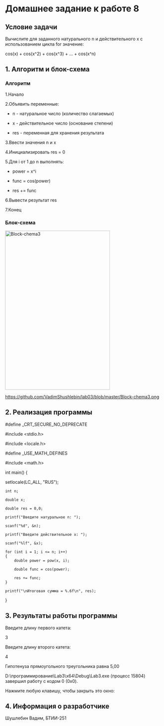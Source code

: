 # Домашнее задание к работе 8

## Условие задачи

Вычислите для заданного натурального n и действительного x с использованием цикла for значение:

cos(x) + cos(x^2) + cos(x^3) + ... + cos(x^n)

## 1. Алгоритм и блок-схема
### Алгоритм
1.Начало

2.Объявить переменные:

- n - натуральное число (количество слагаемых)

- x - действительное число (основание степени)

- res - переменная для хранения результата

3.Ввести значения n и x

4.Инициализировать res = 0

5.Для i от 1 до n выполнять:

- power = x^i

- func = cos(power)

- res += func

6.Вывести результат res

7.Конец

### Блок-схема

<img width="338" height="513" alt="Block-chema3" src="https://github.com/user-attachments/assets/fccbbd32-59f4-483a-88ff-f9320f3b4e85" />

https://github.com/VadimShushlebin/lab03/blob/master/Block-chema3.png

## 2. Реализация программы

#define _CRT_SECURE_NO_DEPRECATE

#include <stdio.h>

#include <locale.h>

#define _USE_MATH_DEFINES

#include <math.h>

int main() {

  setlocale(LC_ALL, "RUS");
  
	int n;
  
	double x;
  
	double res = 0,0;
  
	printf("Введите натуральное n: ");
  
	scanf("%d", &n);
  
	printf("Введите действительное x: ");
  
	scanf("%lf", &x);
  
	for (int i = 1; i <= n; i++)
	{
		double power = pow(x, i);
    
		double func = cos(power);
    
		res += func;
	}
  
	printf("\nИтоговая сумма = %.6f\n", res);
}
## 3. Результаты работы программы

Введите длину первого катета:

3

Введите длину второго катета:

4

Гипотенуза прямоугольного треугольника равна 5,00

D:\программирование\Lab3\x64\Debug\Lab3.exe (процесс 15804) завершил работу с кодом 0 (0x0).

Нажмите любую клавишу, чтобы закрыть это окно:

## 4. Информация о разработчике

Шушлебин Вадим, БТИИ-251


